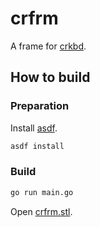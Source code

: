 # crfrm

A frame for [crkbd](https://github.com/foostan/crkbd).

## How to build

### Preparation

Install [asdf](https://asdf-vm.com/).

```sh
asdf install
```

### Build

```sh
go run main.go
```

Open [crfrm.stl](./crfrm.stl).
